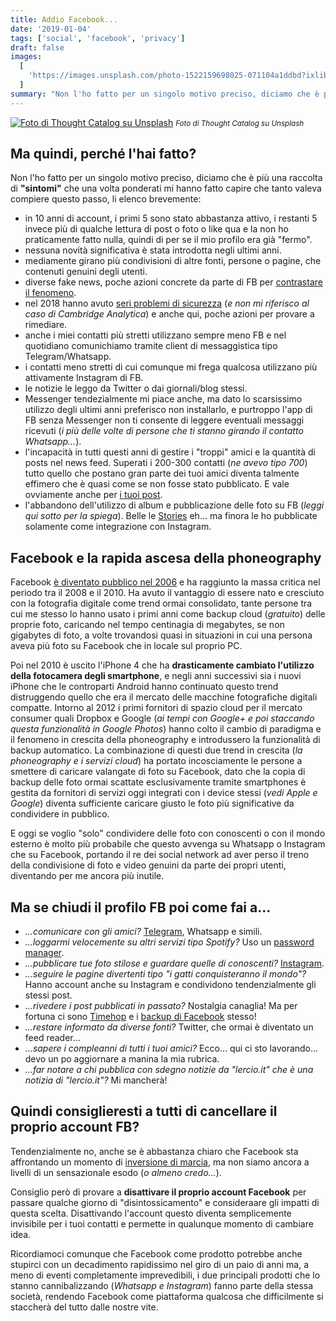 ```yaml
---
title: Addio Facebook...
date: '2019-01-04'
tags: ['social', 'facebook', 'privacy']
draft: false
images:
  [
    'https://images.unsplash.com/photo-1522159698025-071104a1ddbd?ixlib=rb-1.2.1&ixid=eyJhcHBfaWQiOjEyMDd9&auto=format&fit=crop&w=1200&q=80',
  ]
summary: "Non l'ho fatto per un singolo motivo preciso, diciamo che è più una raccolta di sintomi che una volta ponderati mi hanno fatto capire che tanto valeva compiere questo passo..."
---
```


[![Foto di Thought Catalog su Unsplash](https://images.unsplash.com/photo-1522159698025-071104a1ddbd?ixlib=rb-1.2.1&ixid=eyJhcHBfaWQiOjEyMDd9&auto=format&fit=crop&w=1200&q=80)](https://unsplash.com/photos/tRL_Rkh6D8o) <small>_Foto di Thought Catalog su Unsplash_</small>

## Ma quindi, perché l'hai fatto?

Non l'ho fatto per un singolo motivo preciso, diciamo che è più una raccolta di **"sintomi"** che una volta ponderati mi hanno fatto capire che tanto valeva compiere questo passo, li elenco brevemente:

- in 10 anni di account, i primi 5 sono stato abbastanza attivo, i restanti 5 invece più di qualche lettura di post o foto o like qua e la non ho praticamente fatto nulla, quindi di per se il mio profilo era già "fermo".
- nessuna novità significativa è stata introdotta negli ultimi anni.
- mediamente girano più condivisioni di altre fonti, persone o pagine, che contenuti genuini degli utenti.
- diverse fake news, poche azioni concrete da parte di FB per [contrastare il fenomeno](https://www.ft.com/content/4feb7268-7f1c-11e8-bc55-50daf11b720d).
- nel 2018 hanno avuto [seri problemi di sicurezza](https://www.theguardian.com/technology/ng-interactive/2018/dec/24/facebook-2018-timeline-year-in-review-privacy-scandals) (_e non mi riferisco al caso di Cambridge Analytica_) e anche qui, poche azioni per provare a rimediare.
- anche i miei contatti più stretti utilizzano sempre meno FB e nel quotidiano comunichiamo tramite client di messaggistica tipo Telegram/Whatsapp.
- i contatti meno stretti di cui comunque mi frega qualcosa utilizzano più attivamente Instagram di FB.
- le notizie le leggo da Twitter o dai giornali/blog stessi.
- Messenger tendezialmente mi piace anche, ma dato lo scarsissimo utilizzo degli ultimi anni preferisco non installarlo, e purtroppo l'app di FB senza Messenger non ti consente di leggere eventuali messaggi ricevuti (_i più delle volte di persone che ti stanno girando il contatto Whatsapp..._).
- l'incapacità in tutti questi anni di gestire i "troppi" amici e la quantità di posts nel news feed. Superati i 200-300 contatti (_ne avevo tipo 700_) tutto quello che postano gran parte dei tuoi amici diventa talmente effimero che è quasi come se non fosse stato pubblicato. E vale ovviamente anche per [i tuoi post](https://www.businessinsider.com/35-percent-of-friends-see-your-facebook-posts-2013-8?IR=T).
- l'abbandono dell'utilizzo di album e pubblicazione delle foto su FB (_leggi qui sotto per la spiega_). Belle le [Stories](https://techcrunch.com/2017/01/25/facebook-stories/) eh... ma finora le ho pubblicate solamente come integrazione con Instagram.

## Facebook e la rapida ascesa della phoneography

Facebook [è diventato pubblico nel 2006](https://en.wikipedia.org/wiki/Facebook) e ha raggiunto la massa critica nel periodo tra il 2008 e il 2010. Ha avuto il vantaggio di essere nato e cresciuto con la fotografia digitale come trend ormai consolidato, tante persone tra cui me stesso lo hanno usato i primi anni come backup cloud (_gratuito_) delle proprie foto, caricando nel tempo centinagia di megabytes, se non gigabytes di foto, a volte trovandosi quasi in situazioni in cui una persona aveva più foto su Facebook che in locale sul proprio PC.

Poi nel 2010 è uscito l'iPhone 4 che ha **drasticamente cambiato l'utilizzo della fotocamera degli smartphone**, e negli anni successivi sia i nuovi iPhone che le controparti Android hanno continuato questo trend distruggendo quello che era il mercato delle macchine fotografiche digitali compatte. Intorno al 2012 i primi fornitori di spazio cloud per il mercato consumer quali Dropbox e Google (_ai tempi con Google+ e poi staccando questa funzionalità in Google Photos_) hanno colto il cambio di paradigma e il fenomeno in crescita della phoneography e introdussero la funzionalità di backup automatico. La combinazione di questi due trend in crescita (_la phoneography e i servizi cloud_) ha portato incosciamente le persone a smettere di caricare valangate di foto su Facebook, dato che la copia di backup delle foto ormai scattate esclusivamente tramite smartphones è gestita da fornitori di servizi oggi integrati con i device stessi (_vedi Apple e Google_) diventa sufficiente caricare giusto le foto più significative da condividere in pubblico.

E oggi se voglio "solo" condividere delle foto con conoscenti o con il mondo esterno è molto più probabile che questo avvenga su Whatsapp o Instagram che su Facebook, portando il re dei social network ad aver perso il treno della condivisione di foto e video genuini da parte dei propri utenti, diventando per me ancora più inutile.

## Ma se chiudi il profilo FB poi come fai a...

- _...comunicare con gli amici?_ [Telegram](https://telegram.org/), Whatsapp e simili.
- _...loggarmi velocemente su altri servizi tipo Spotify?_ Uso un [password manager](https://www.pcmag.com/article2/0,2817,2407168,00.asp).
- _...pubblicare tue foto stilose e guardare quelle di conoscenti?_ [Instagram](https://www.instagram.com/moebiusmania/).
- _...seguire le pagine divertenti tipo "i gatti conquisteranno il mondo"?_ Hanno account anche su Instagram e condividono tendenzialmente gli stessi post.
- _...rivedere i post pubblicati in passato?_ Nostalgia canaglia! Ma per fortuna ci sono [Timehop](https://www.timehop.com/) e i [backup di Facebook](https://www.facebook.com/help/212802592074644) stesso!
- _...restare informato da diverse fonti?_ Twitter, che ormai è diventato un feed reader...
- _...sapere i compleanni di tutti i tuoi amici?_ Ecco... qui ci sto lavorando... devo un po aggiornare a manina la mia rubrica.
- _...far notare a chi pubblica con sdegno notizie da "lercio.it" che è una notizia di "lercio.it"?_ Mi mancherà!

## Quindi consiglieresti a tutti di cancellare il proprio account FB?

Tendenzialmente no, anche se è abbastanza chiaro che Facebook sta affrontando un momento di [inversione di marcia](http://vincos.it/2018/08/16/facebook-in-italia-31-milioni-di-utenti-giovani-50/), ma non siamo ancora a livelli di un sensazionale esodo (_o almeno credo..._).

Consiglio però di provare a **disattivare il proprio account Facebook** per passare qualche giorno di "disintossicamento" e consideraare gli impatti di questa scelta. Disattivando l'account questo diventa semplicemente invisibile per i tuoi contatti e permette in qualunque momento di cambiare idea.

Ricordiamoci comunque che Facebook come prodotto potrebbe anche stupirci con un decadimento rapidissimo nel giro di un paio di anni ma, a meno di eventi completamente imprevedibili, i due principali prodotti che lo stanno cannibalizzando (_Whatsapp e Instagram_) fanno parte della stessa società, rendendo Facebook come piattaforma qualcosa che difficilmente si staccherà del tutto dalle nostre vite.
